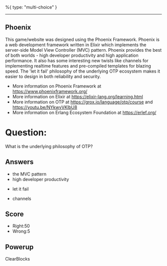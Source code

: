 %{
 type: "multi-choice"
}

---
## Phoenix
This game/website was designed using the Phoenix Framework.
Phoenix is a web development framework written in Elixir
which implements the server-side Model View Controller (MVC) pattern.
Phoenix provides the best of both worlds - high developer productivity
and high application performance.
It also has some interesting new twists like channels for implementing
realtime features and pre-compiled templates for blazing speed.
The 'let it fail' philosophy of the underlying OTP ecosystem
makes it easier to design in both reliability and security.
- More information on Phoenix Framework at https://www.phoenixframework.org/
- More information on Elixir at https://elixir-lang.org/learning.html
- More information on OTP at https://grox.io/language/otp/course and https://youtu.be/NYkwvVKlbU8
- More information on Erlang Ecosystem Foundation at https://erlef.org/

# Question:
What is the underlying philosophy of OTP?

## Answers
- the MVC pattern
- high developer productivity
* let it fail
- channels


## Score
- Right:50
- Wrong:5

## Powerup
ClearBlocks
